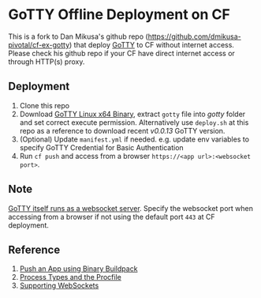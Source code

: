 # GoTTY Offline Deployment on CF

This is a fork to Dan Mikusa's github repo (https://github.com/dmikusa-pivotal/cf-ex-gotty) that deploy [GoTTY](https://github.com/yudai/gotty) to CF without internet access. Please check his github repo if your CF have direct internet access or through HTTP(s) proxy.

## Deployment

1. Clone this repo
2. Download [GoTTY Linux x64 Binary](https://github.com/yudai/gotty/releases), extract `gotty` file into _gotty_ folder and set correct execute permission. Alternatively use `deploy.sh` at this repo as a reference to download recent _v0.0.13_ GoTTY version.
3. (Optional) Update `manifest.yml` if needed. e.g. update env variables to specify GoTTY Credential for Basic Authentication
4. Run `cf push` and access from a browser `https://<app url>:<websocket port>`.

## Note

[GoTTY itself runs as a websocket server](https://github.com/yudai/gotty#architecture). Specify the websocket port when accessing from a browser if not using the default port `443` at CF deployment.

## Reference

1. [Push an App using Binary Buildpack](http://docs.cloudfoundry.org/buildpacks/binary/index.html#pushing_apps)
2. [Process Types and the Procfile](https://devcenter.heroku.com/articles/procfile)
3. [Supporting WebSockets](https://docs.cloudfoundry.org/adminguide/supporting-websockets.html)
